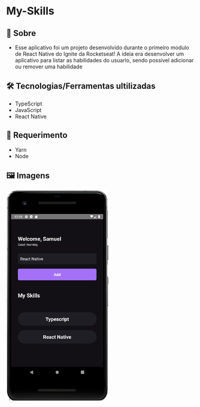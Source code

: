 # My-Skills
## :dart: Sobre
<ul>
  <li>
  Esse aplicativo foi um projeto desenvolvido durante o primeiro modulo de React Native do Ignite da Rocketseat! A ideia era desenvolver um aplicativo para listar as habilidades do usuario, sendo possivel adicionar ou remover uma habilidade
  </li>
</ul>

## :hammer_and_wrench: Tecnologias/Ferramentas ultilizadas
<ul>
  <li>TypeScript</li>
  <li>JavaScript</li>
  <li>React Native</li>
</ul>

## :wrench: Requerimento
<ul>
  <li>Yarn</li>
  <li>Node</li>
</ul>

## :framed_picture: Imagens

<p>
  <img src="/public/app.png">
</p>
